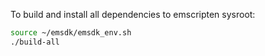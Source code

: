 To build and install all dependencies to emscripten sysroot:

```bash
source ~/emsdk/emsdk_env.sh
./build-all
```
